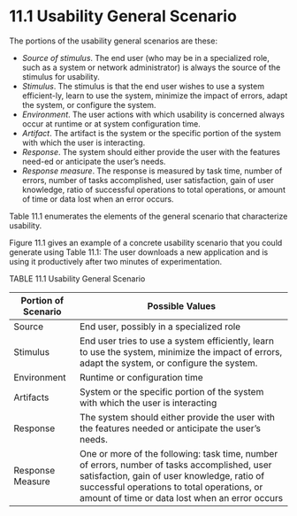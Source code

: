 11.1 Usability General Scenario
===

The portions of the usability general scenarios are these:
* _Source of stimulus_. The end user (who may be in a specialized role, such as a system or network administrator) is always the source of the stimulus for usability.
* _Stimulus_. The stimulus is that the end user wishes to use a system efficient-ly, learn to use the system, minimize the impact of errors, adapt the system, or configure the system.
* _Environment_. The user actions with which usability is concerned always occur at runtime or at system configuration time.
* _Artifact_. The artifact is the system or the specific portion of the system with which the user is interacting.
* _Response_. The system should either provide the user with the features need-ed or anticipate the user’s needs.
* _Response measure_. The response is measured by task time, number of errors, number of tasks accomplished, user satisfaction, gain of user knowledge, ratio of successful operations to total operations, or amount of time or data lost when an error occurs.

Table 11.1 enumerates the elements of the general scenario that characterize usability.

Figure 11.1 gives an example of a concrete usability scenario that you could generate using Table 11.1: The user downloads a new application and is using it productively after two minutes of experimentation.

TABLE 11.1 Usability General Scenario

Portion of Scenario | Possible Values
---|---
Source | End user, possibly in a specialized role
Stimulus | End user tries to use a system efficiently, learn to use the system, minimize the impact of errors, adapt the system, or configure the system.
Environment | Runtime or configuration time
Artifacts | System or the specific portion of the system with which the user is interacting
Response | The system should either provide the user with the features needed or anticipate the user’s needs.
Response Measure | One or more of the following: task time, number of errors, number of tasks accomplished, user satisfaction, gain of user knowledge, ratio of successful operations to total operations, or amount of time or data lost when an error occurs
